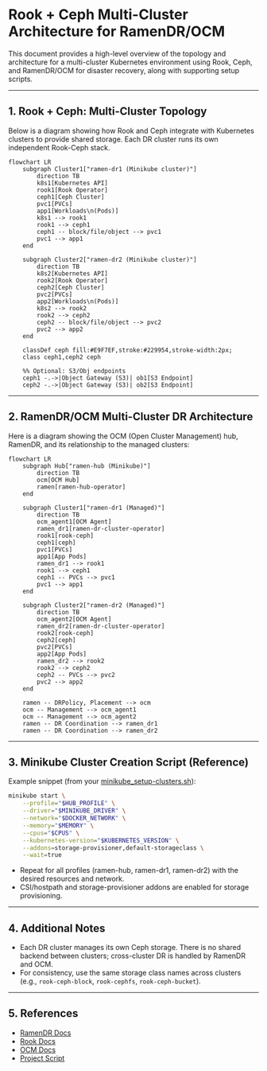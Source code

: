 # Rook + Ceph Multi-Cluster Architecture for RamenDR/OCM

This document provides a high-level overview of the topology and architecture for a multi-cluster Kubernetes environment using Rook, Ceph, and RamenDR/OCM for disaster recovery, along with supporting setup scripts.

---

## 1. Rook + Ceph: Multi-Cluster Topology

Below is a diagram showing how Rook and Ceph integrate with Kubernetes clusters to provide shared storage. Each DR cluster runs its own independent Rook-Ceph stack.

```mermaid
flowchart LR
    subgraph Cluster1["ramen-dr1 (Minikube cluster)"]
        direction TB
        k8s1[Kubernetes API]
        rook1[Rook Operator]
        ceph1[Ceph Cluster]
        pvc1[PVCs]
        app1[Workloads\n(Pods)]
        k8s1 --> rook1
        rook1 --> ceph1
        ceph1 -- block/file/object --> pvc1
        pvc1 --> app1
    end

    subgraph Cluster2["ramen-dr2 (Minikube cluster)"]
        direction TB
        k8s2[Kubernetes API]
        rook2[Rook Operator]
        ceph2[Ceph Cluster]
        pvc2[PVCs]
        app2[Workloads\n(Pods)]
        k8s2 --> rook2
        rook2 --> ceph2
        ceph2 -- block/file/object --> pvc2
        pvc2 --> app2
    end

    classDef ceph fill:#E9F7EF,stroke:#229954,stroke-width:2px;
    class ceph1,ceph2 ceph

    %% Optional: S3/Obj endpoints
    ceph1 -.->|Object Gateway (S3)| ob1[S3 Endpoint]
    ceph2 -.->|Object Gateway (S3)| ob2[S3 Endpoint]
```

---

## 2. RamenDR/OCM Multi-Cluster DR Architecture

Here is a diagram showing the OCM (Open Cluster Management) hub, RamenDR, and its relationship to the managed clusters:

```mermaid
flowchart LR
    subgraph Hub["ramen-hub (Minikube)"]
        direction TB
        ocm[OCM Hub]
        ramen[ramen-hub-operator]
    end

    subgraph Cluster1["ramen-dr1 (Managed)"]
        direction TB
        ocm_agent1[OCM Agent]
        ramen_dr1[ramen-dr-cluster-operator]
        rook1[rook-ceph]
        ceph1[ceph]
        pvc1[PVCs]
        app1[App Pods]
        ramen_dr1 --> rook1
        rook1 --> ceph1
        ceph1 -- PVCs --> pvc1
        pvc1 --> app1
    end

    subgraph Cluster2["ramen-dr2 (Managed)"]
        direction TB
        ocm_agent2[OCM Agent]
        ramen_dr2[ramen-dr-cluster-operator]
        rook2[rook-ceph]
        ceph2[ceph]
        pvc2[PVCs]
        app2[App Pods]
        ramen_dr2 --> rook2
        rook2 --> ceph2
        ceph2 -- PVCs --> pvc2
        pvc2 --> app2
    end

    ramen -- DRPolicy, Placement --> ocm
    ocm -- Management --> ocm_agent1
    ocm -- Management --> ocm_agent2
    ramen -- DR Coordination --> ramen_dr1
    ramen -- DR Coordination --> ramen_dr2
```

---

## 3. Minikube Cluster Creation Script (Reference)

Example snippet (from your [minikube_setup-clusters.sh](https://github.com/nadavleva/my-ramen-playground/blob/b933d61fd3509d3a40d724251a4dc1e6a764e3a0/demo/scripts/minikube_setup-clusters.sh)):

```bash
minikube start \
    --profile="$HUB_PROFILE" \
    --driver="$MINIKUBE_DRIVER" \
    --network="$DOCKER_NETWORK" \
    --memory="$MEMORY" \
    --cpus="$CPUS" \
    --kubernetes-version="$KUBERNETES_VERSION" \
    --addons=storage-provisioner,default-storageclass \
    --wait=true
```

- Repeat for all profiles (ramen-hub, ramen-dr1, ramen-dr2) with the desired resources and network.
- CSI/hostpath and storage-provisioner addons are enabled for storage provisioning.

---

## 4. Additional Notes

- Each DR cluster manages its own Ceph storage. There is no shared backend between clusters; cross-cluster DR is handled by RamenDR and OCM.
- For consistency, use the same storage class names across clusters (e.g., `rook-ceph-block`, `rook-cephfs`, `rook-ceph-bucket`).

---

## 5. References

- [RamenDR Docs](https://ramendr.readthedocs.io/)
- [Rook Docs](https://rook.io/docs/rook/latest/)
- [OCM Docs](https://open-cluster-management.io/)
- [Project Script](https://github.com/nadavleva/my-ramen-playground/blob/main/demo/scripts/minikube_setup-clusters.sh)